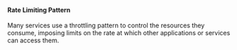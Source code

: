 #### Rate Limiting Pattern 

Many services use a throttling pattern to control the resources they consume, imposing limits on the rate at which other applications or services can access them.